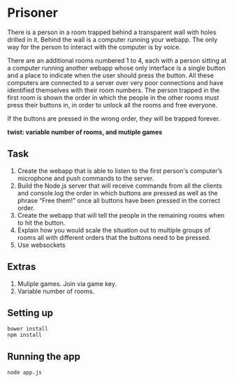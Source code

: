 # Prisoner

There is a person in a room trapped behind a transparent wall with holes drilled in it. Behind the wall is a computer running your webapp. The only way for the person to interact with the computer is by voice. 

There are an additional rooms numbered 1 to 4, each with a person sitting at a computer running another webapp whose only interface is a single button and a place to indicate when the user should press the button. All these computers are connected to a server over very poor connections and have identified themselves with their room numbers. The person trapped in the first room is shown the order in which the people in the other rooms must press their buttons in, in order to unlock all the rooms and free everyone. 

If the buttons are pressed in the wrong order, they will be trapped forever. 

**twist: variable number of rooms, and mutiple games**


## Task

1. Create the webapp that is able to listen to the first person's computer’s microphone and push commands to the server.
2. Build the Node.js server that will receive commands from all the clients and console.log the order in which buttons are pressed as well as the phrase “Free them!” once all buttons have been pressed in the correct order.
3. Create the webapp that will tell the people in the remaining rooms when to hit the button.
4. Explain how you would scale the situation out to multiple groups of rooms all with different orders that the buttons need to be pressed.
5. Use websockets 

## Extras
1. Muliple games. Join via game key.
2. Variable number of rooms.


## Setting up 

```shell
bower install
npm install
```

## Running the app

```shell
node app.js
```


